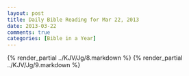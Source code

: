 ```yaml
---
layout: post
title: Daily Bible Reading for Mar 22, 2013
date: 2013-03-22
comments: true
categories: [Bible in a Year]
---
```

{% render_partial ../KJV/Jg/8.markdown %}
{% render_partial ../KJV/Jg/9.markdown %}
